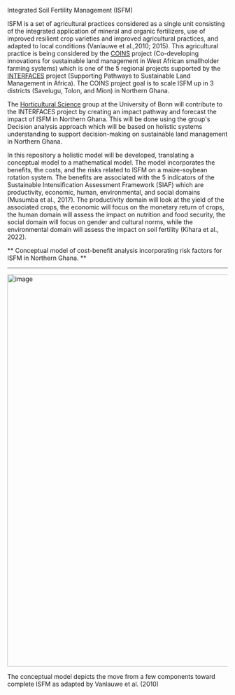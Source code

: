 Integrated Soil Fertility Management (ISFM) 

ISFM is a set of agricultural practices considered as a single unit consisting of the integrated application of mineral and organic fertilizers, use of improved resilient crop varieties and improved agricultural practices, and adapted to local conditions (Vanlauwe et al.,2010; 2015). This agricultural practice is being considered by the [COINS]( https://sustainable-landmanagement-africa.net/project/coins-fr/) project (Co-developing innovations for sustainable land management in West African smallholder farming systems) which is one of the 5 regional projects supported by the [INTERFACES](https://sustainable-landmanagement-africa.net/project/interfaces-fr/) project (Supporting Pathways to Sustainable Land Management in Africa). The COINS project goal is to scale ISFM up in 3 districts (Savelugu, Tolon, and Mion) in Northern Ghana.

The [Horticultural Science](https://www.gartenbauwissenschaft.uni-bonn.de/) group at the University of Bonn will contribute to the INTERFACES project by creating an impact pathway and forecast the impact of ISFM in Northern Ghana. This will be done using the group's Decision analysis approach which will be based on holistic systems understanding to support decision-making on sustainable land management in Northern Ghana.

In this repository a holistic model will be developed, translating a conceptual model to a mathematical model. The model incorporates the benefits, the costs, and the risks related to ISFM on a maize-soybean rotation system. The benefits are associated with the 5 indicators of the Sustainable Intensification Assessment Framework (SIAF) which are productivity, economic, human, environmental, and social domains (Musumba et al., 2017). The productivity domain will look at the yield of the associated crops, the economic will focus on the monetary return of crops, the human domain will assess the impact on nutrition and food security, the social domain will focus on gender and cultural norms, while the environmental domain will assess the impact on soil fertility (Kihara et al., 2022).

** Conceptual model of cost-benefit analysis incorporating risk factors for ISFM in Northern Ghana. **

------------------------------------------------------------------------------------------------------------

<img width="896" alt="image" src="https://github.com/Dorcas-Sang/ISFM-INTERFACES/assets/129223674/17ba6d26-0eea-403a-b5a3-ce48b79bf520">

The conceptual model depicts the move from a few components toward complete ISFM as adapted by Vanlauwe et al. (2010)


